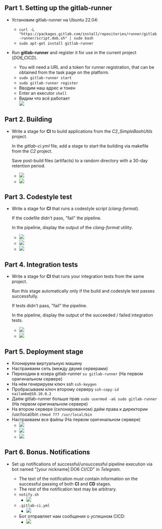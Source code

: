 ﻿## Part 1. Setting up the **gitlab-runner**  
- Установим gitlab-runner на Ubuntu 22.04:
	- `curl -L "https://packages.gitlab.com/install/repositories/runner/gitlab-runner/script.deb.sh" | sudo bash`
	- `sudo apt-get install gitlab-runner`
- Run **gitlab-runner** and register it for use in the current project (_DO6_CICD_).

	-   You will need a URL and a token for runner registration, that can be obtained from the task page on the platform.
	- `sudo gitlab-runner start`
	- `sudo gitlab-runner register`
	-  Вводим наш адрес и токен
	-  Enter an executor `shell`
	- Видим что всё работает  
		![](./images/1.JPG)
## Part 2. Building
-  Write a stage for **CI** to build applications from the _C2_SimpleBashUtils_ project.

	In the _gitlab-ci.yml_ file, add a stage to start the building via makefile from the _C2_ project.

	Save post-build files (artifacts) to a random directory with a 30-day retention period.
	- ![](./images/2_1.JPG)
	- ![](./images/2_2.JPG)
## Part 3. Codestyle test
- Write a stage for **CI** that runs a codestyle script (_clang-format_).

	If the codefile didn't pass, "fail" the pipeline.

	In the pipeline, display the output of the _clang-format_ utility.
	- ![](./images/3_1.JPG)
	- ![](./images/3_2.JPG)
	- ![](./images/3_3.JPG)
## Part 4. Integration tests
- Write a stage for **CI** that runs your integration tests from the same project.

	Run this stage automatically only if the build and codestyle test passes successfully.

	If tests didn't pass, "fail" the pipeline.

	In the pipeline, display the output of the succeeded / failed integration tests.
	- ![](./images/4_1.JPG)  
	- ![](./images/4_2.JPG)
## Part 5. Deployment stage
- Клонируем виртуальную машину
- Настраиваем сеть (между двумя серверами)
- Переходим в юзера gitlab-runner `su gitlab-runner` (На первом оригинальном сервере)
- На нём генерируем ключ ssh `ssh-keygen`
- Пробрасываем ключ второму серверу `ssh-copy-id nailambe@10.10.0.2`
- Даём gitlab-runner больше прав `sudo usermod -aG sudo gitlab-runner` (На первом оригинальном сервере)
- На втором сервере (склонированном) даём права к директории /usr/local/bin `chmod 777 /usr/local/bin`
- Настраиваем все файлы (На первом оригинальном сервере)
  - ![](./images/5_1.JPG)
  - ![](./images/5_2.JPG)
  - ![](./images/5_3.JPG)
## Part 6. Bonus. Notifications
- Set up notifications of successful/unsuccessful pipeline execution via bot named "[your nickname] DO6 CI/CD" in _Telegram_.

	-   The text of the notification must contain information on the successful passing of both **CI** and **CD** stages.
	-   The rest of the notification text may be arbitrary.
	-  `notify.sh`
		- ![](./images/6_1.JPG)
	-  `.gitlab-ci.yml`
		- ![](./images/6_2.JPG)
	-  Бот отправляет нам сообщения о успешном CICD:
		- ![](./images/6_3.JPG)
